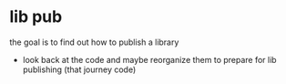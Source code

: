 # lib pub

the goal is to find out how to publish a library

- look back at the code and maybe reorganize them to prepare for lib publishing (that journey code)
